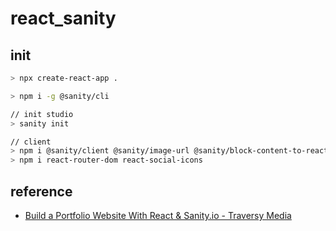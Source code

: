 # react_sanity

## init

```sh
> npx create-react-app .

> npm i -g @sanity/cli

// init studio
> sanity init

// client
> npm i @sanity/client @sanity/image-url @sanity/block-content-to-react
> npm i react-router-dom react-social-icons
```

## reference

- [Build a Portfolio Website With React & Sanity.io - Traversy Media](https://www.youtube.com/watch?v=NO7_jgzVgbc)
